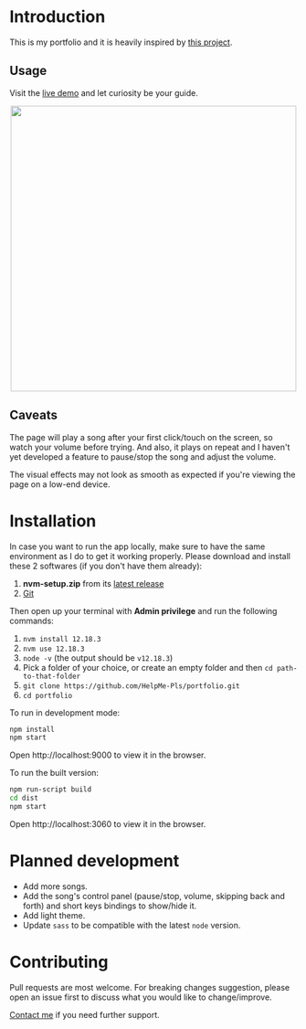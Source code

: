 # Introduction
This is my portfolio and it is heavily inspired by [this project](https://github.com/nidorx/alexrodin.info).

## Usage
Visit the [live demo]() and let curiosity be your guide.
<div align="center">
    <p align="center">
        <a href="https://helpme-pls.github.io/portfolio/">
            <img src="./docs/demo.gif" width="500" />
        </a>
    </p>
</div>

## Caveats
The page will play a song after your first click/touch on the screen, so watch your volume before trying. And also, it plays on repeat and I haven't yet developed a feature to pause/stop the song and adjust the volume. 

The visual effects may not look as smooth as expected if you're viewing the page on a low-end device.  

# Installation
In case you want to run the app locally, make sure to have the same environment as I do to get it working properly. Please download and install these 2 softwares (if you don't have them already):
1.  **nvm-setup.zip** from its [latest release](https://github.com/coreybutler/nvm-windows/releases)
2.  [Git](https://git-scm.com/downloads)

Then open up your terminal with **Admin privilege** and run the following commands:
1. `nvm install 12.18.3` 
2. `nvm use 12.18.3` 
3. `node -v` (the output should be `v12.18.3`)
4. Pick a folder of your choice, or create an empty folder and then `cd path-to-that-folder`
5. `git clone https://github.com/HelpMe-Pls/portfolio.git`
6. `cd portfolio`

To run in development mode:
```bash
npm install
npm start
```
Open http://localhost:9000 to view it in the browser.


To run the built version:
```bash
npm run-script build
cd dist
npm start
```
Open http://localhost:3060 to view it in the browser.

# Planned development
- Add more songs.
- Add the song's control panel (pause/stop, volume, skipping back and forth) and short keys bindings to show/hide it.
- Add light theme.
- Update `sass` to be compatible with the latest `node` version.

# Contributing
Pull requests are most welcome. For breaking changes suggestion, please open an issue first to discuss what you would like to change/improve.

[Contact me](https://www.facebook.com/messages/t/100005341874318) if you need further support.